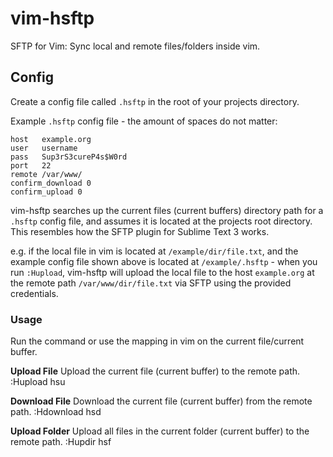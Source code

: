 vim-hsftp
=========

SFTP for Vim: Sync local and remote files/folders inside vim.

Config
------
Create a config file called `.hsftp` in the root of your projects directory.

Example `.hsftp` config file - the amount of spaces do not matter:

    host   example.org
    user   username
    pass   Sup3rS3cureP4s$W0rd
    port   22
    remote /var/www/
    confirm_download 0
    confirm_upload 0


vim-hsftp searches up the current files (current buffers) directory path for a `.hsftp` config file, and assumes it is located at the projects root directory. This resembles how the SFTP plugin for Sublime Text 3 works.

e.g. if the local file in vim is located at `/example/dir/file.txt`, and the example config file shown above is located at `/example/.hsftp` - when you run `:Hupload`, vim-hsftp will upload the local file to the host `example.org` at the remote path `/var/www/dir/file.txt` via SFTP using the provided credentials.

### Usage
Run the command or use the mapping in vim on the current file/current buffer.

**Upload File** Upload the current file (current buffer) to the remote path.
    :Hupload
    <leader>hsu

**Download File** Download the current file (current buffer) from the remote path.
    :Hdownload
    <leader>hsd

**Upload Folder** Upload all files in the current folder (current buffer) to the remote path.
    :Hupdir
    <leader>hsf
